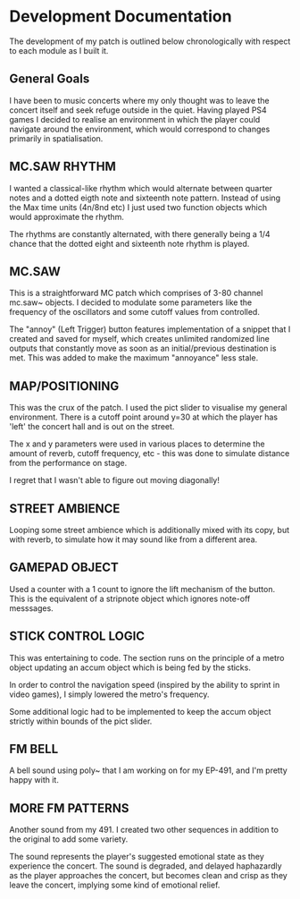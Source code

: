 # Development Documentation

The development of my patch is outlined below chronologically with respect to each module as I built it.

## General Goals
I have been to music concerts where my only thought was to leave the concert itself and seek refuge outside in the quiet. Having played PS4 games I decided to realise an environment in which the player could navigate around the environment, which would correspond to changes primarily in spatialisation.

## MC.SAW RHYTHM
I wanted a classical-like rhythm which would alternate between quarter notes and a dotted eigth note and sixteenth note pattern. Instead of using the Max time units (4n/8nd etc) I just used two function objects which would approximate the rhythm. 

The rhythms are constantly alternated, with there generally being a 1/4 chance that the dotted eight and sixteenth note rhythm is played.


## MC.SAW
This is a straightforward MC patch which comprises of 3-80 channel mc.saw~ objects. I decided to modulate some parameters like the frequency of the oscillators and some cutoff values from controlled.

The "annoy" (Left Trigger) button features implementation of a snippet that I created and saved for myself, which creates unlimited randomized line outputs that constantly move as soon as an initial/previous destination is met. This was added to make the maximum "annoyance" less stale.

## MAP/POSITIONING
This was the crux of the patch. I used the pict slider to visualise my general environment. There is a cutoff point around y=30 at which the player has 'left' the concert hall and is out on the street. 

The x and y parameters were used in various places to determine the amount of reverb, cutoff frequency, etc - this was done to simulate distance from the performance on stage.

I regret that I wasn't able to figure out moving diagonally!
## STREET AMBIENCE

Looping some street ambience which is additionally mixed with its copy, but with reverb, to simulate how it may sound like from a different area.

## GAMEPAD OBJECT

Used a counter with a 1 count to ignore the lift mechanism of the button. This is the equivalent of a stripnote object which ignores note-off messsages.

## STICK CONTROL LOGIC

This was entertaining to code. The section runs on the principle of a metro object updating an accum object which is being fed by the sticks. 

In order to control the navigation speed (inspired by the ability to sprint in video games), I simply lowered the metro's frequency.

Some additional logic had to be implemented to keep the accum object strictly within bounds of the pict slider.

## FM BELL

A bell sound using poly~ that I am working on for my EP-491, and I'm pretty happy with it.

## MORE FM PATTERNS
Another sound from my 491. I created two other sequences in addition to the original to add some variety.

The sound represents the player's suggested emotional state as they experience the concert. The sound is degraded, and delayed haphazardly as the player approaches the concert, but becomes clean and crisp as they leave the concert, implying some kind of emotional relief.

